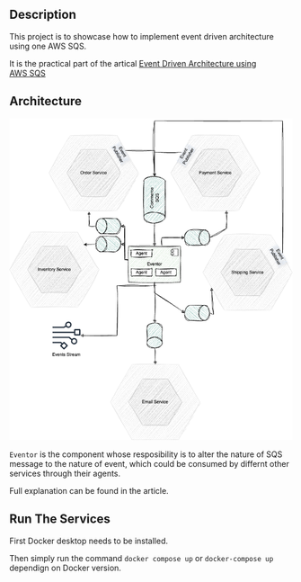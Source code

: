 ## Description

This project is to showcase how to implement event driven architecture using one AWS SQS.

It is the practical part of the artical [Event Driven Architecture using AWS SQS]()

## Architecture

![SQS eventor Arch.](./assests/sqs-eventor-sqs.png "SQS eventor Arch.")

`Eventor` is the component whose resposibility is to alter the nature of SQS message to the nature of event, which could be consumed by differnt other services through their agents.

Full explanation can be found in the article.

## Run The Services

First Docker desktop needs to be installed.

Then simply run the command `docker compose up` or `docker-compose up` dependign on Docker version.
